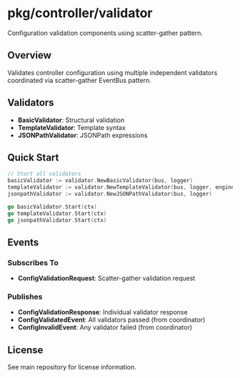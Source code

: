 # pkg/controller/validator

Configuration validation components using scatter-gather pattern.

## Overview

Validates controller configuration using multiple independent validators coordinated via scatter-gather EventBus pattern.

## Validators

- **BasicValidator**: Structural validation
- **TemplateValidator**: Template syntax
- **JSONPathValidator**: JSONPath expressions

## Quick Start

```go
// Start all validators
basicValidator := validator.NewBasicValidator(bus, logger)
templateValidator := validator.NewTemplateValidator(bus, logger, engine)
jsonpathValidator := validator.NewJSONPathValidator(bus, logger)

go basicValidator.Start(ctx)
go templateValidator.Start(ctx)
go jsonpathValidator.Start(ctx)
```

## Events

### Subscribes To

- **ConfigValidationRequest**: Scatter-gather validation request

### Publishes

- **ConfigValidationResponse**: Individual validator response
- **ConfigValidatedEvent**: All validators passed (from coordinator)
- **ConfigInvalidEvent**: Any validator failed (from coordinator)

## License

See main repository for license information.
